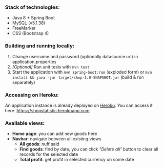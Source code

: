 ### Stack of technologies: 
* Java 8 + Spring Boot
* MySQL (v5.1.38)
* FreeMarker
* CSS (Bootstrap 4)


### Building and running locally:
1. Change username and password (optionally datasource url) in application.properties
2. *[Optional]* Run unit tests with `mvn test`
3. Start the application with `mvn spring-boot:run` (exploded form) or `mvn install && java -jar target/shop-1.0-SNAPSHOT.jar` (build & run separately)


### Accessing on Heroku:
An application instance is already deployed on [Heroku](https://www.heroku.com). You can access it here: https://shopstatistic.herokuapp.com.

### Available views:
* __Home page__: you can add new goods here
* __Navbar__: navigate between all existing views
    * __All goods__: nuff said
    * __Find goods__: find by date, you can click *"Delete all"* button to clear all records for the selected date
    * __Total profit__: get profit in selected currency on some date
 
